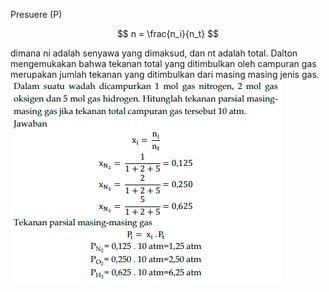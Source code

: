 Presuere (P)

$$ n = \frac{n_i}{n_t} $$

dimana ni adalah senyawa yang dimaksud, dan nt adalah total. Dalton mengemukakan bahwa tekanan total yang ditimbulkan oleh campuran gas merupakan jumlah tekanan yang ditimbulkan dari masing masing jenis gas. 
![6b3651281b795656c6bf16b3a91cc51c.png](../../../../_resources/6b3651281b795656c6bf16b3a91cc51c.png)